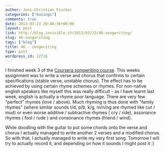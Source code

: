 ```yaml
---
author: Jens-Christian Fischer
categories: ["musings"]
comments: true
date: 2013-03-23 20:48:36+00:00
layout: post
link: http://blog.invisible.ch/2013/03/23/46-songwriting/
slug: 46-songwriting
tags: ["blog"]
title: 46 - songwriting
type: post
wordpress_id: 12716
---
```


I finished week 3 of the [Coursera songwriting course](https://www.coursera.org/course/songwriting). This weeks assignment was to write a verse and chorus that confirms to certain specifications (stable verse, unstable chorus). The effect has to be achieved by using certain rhyme schemes or rhymes. For non-native english speakers like myself this was really difficult - as I have learnt last week, english is actually a rhyme poor language. There are very few "perfect" rhymes (love / above). Much rhyming is thus done with "family rhymes" (where similar sounds t/d, p/b, k/g, m/n/ng are rhymed like cut / mud) or even worse additive / subtractive rhymes ( cry / ride), assonance rhymes ( fool / rude ) and consonance rhymes (friend / wind).

While doodling with the guitar to put some chords onto the verse and chorus I actually managed to write another 2 verses and a modified chorus. So with that, I actually managed to write my very first song. Tomorrow I will try to actually record it, and depending on how it sounds I might post it :)
